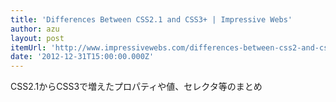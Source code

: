 ```yaml
---
title: 'Differences Between CSS2.1 and CSS3+ | Impressive Webs'
author: azu
layout: post
itemUrl: 'http://www.impressivewebs.com/differences-between-css2-and-css3/'
date: '2012-12-31T15:00:00.000Z'
---
```

CSS2.1からCSS3で増えたプロパティや値、セレクタ等のまとめ
